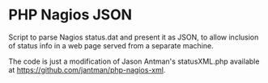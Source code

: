 PHP Nagios JSON
===============

Script to parse Nagios status.dat and present it as JSON,
to allow inclusion of status info in a web page served
from a separate machine.

The code is just a modification of Jason Antman's statusXML.php available at
https://github.com/jantman/php-nagios-xml.
